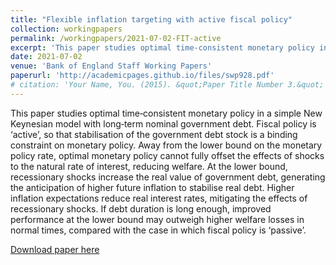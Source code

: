 ```yaml
---
title: "Flexible inflation targeting with active fiscal policy"
collection: workingpapers
permalink: /workingpapers/2021-07-02-FIT-active
excerpt: 'This paper studies optimal time-consistent monetary policy in a simple New Keynesian model with long-term nominal government debt. Fiscal policy is ‘active’, so that stabilisation of the government debt stock is a binding constraint on monetary policy. Away from the lower bound on the monetary policy rate, optimal monetary policy cannot fully offset the effects of shocks to the natural rate of interest, reducing welfare. At the lower bound, active fiscal policy mitigates the effects of recessionary shocks by inducing a rise in inflation expectations, increasing welfare. If debt duration is long enough, improved performance at the lower bound may outweigh higher welfare losses in normal times.'
date: 2021-07-02
venue: 'Bank of England Staff Working Papers'
paperurl: 'http://academicpages.github.io/files/swp928.pdf'
# citation: 'Your Name, You. (2015). &quot;Paper Title Number 3.&quot; <i>Journal 1</i>. 1(3).'
---
```

This paper studies optimal time‑consistent monetary policy in a simple New Keynesian model with long‑term nominal government debt. Fiscal policy is ‘active’, so that stabilisation of the government debt stock is a binding constraint on monetary policy. Away from the lower bound on the monetary policy rate, optimal monetary policy cannot fully offset the effects of shocks to the natural rate of interest, reducing welfare. At the lower bound, recessionary shocks increase the real value of government debt, generating the anticipation of higher future inflation to stabilise real debt. Higher inflation expectations reduce real interest rates, mitigating the effects of recessionary shocks. If debt duration is long enough, improved performance at the lower bound may outweigh higher welfare losses in normal times, compared with the case in which fiscal policy is ‘passive’.

[Download paper here](http://academicpages.github.io/files/swp928.pdf)

